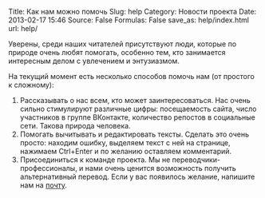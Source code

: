 Title: Как нам можно помочь
Slug: help
Category: Новости проекта
Date: 2013-02-17 15:46
Source: False
Formulas: False
save_as: help/index.html
url: help/

Уверены, среди наших читателей присутствуют люди, которые по природе очень любят помогать, особенно тем, кто занимается интересным делом с увлечением и энтузиазмом.

На текущий момент есть несколько способов помочь нам (от простого к сложному):

 1. Рассказывать о нас всем, кто может заинтересоваться. Нас очень сильно стимулируют различные цифры: посещаемость сайта, число участников в группе ВКонтакте, количество репостов в социальные сети. Такова природа человека.
 2. Помогать вычитывать и редактировать тексты. Сделать это очень просто: находим ошибку, выделяем текст с ней на странице, нажимаем Ctrl+Enter и по желанию оставляем комментарий.
 3. Присоединиться к команде проекта. Мы не переводчики-профессионалы, и нами очень ценится возможность получить альтернативный перевод. Если у вас появилось желание, напишите нам на [почту](mailto:contact@chtoes.li).
